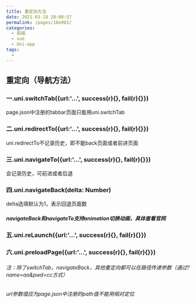 ```yaml
---
title: 重定向方法
date: 2021-03-18 20:00:57
permalink: /pages/18e981/
categories:
  - 前端
  - vue
  - Uni-app
tags:
  - 
---
```

## 重定向（导航方法）

### 一.uni.switchTab({url:'...', success(r){}, fail(r){}})

page.json中注册的tabbar页面只能用uni.switchTab

### 二.uni.redirectTo({url:'...', success(r){}, fail(r){}})

uni.redirectTo不记录历史，即不能back页面或者前进页面

### 三.uni.navigateTo({url:'...', success(r){}, fail(r){}})

会记录历史，可前进或者后退

### 四.uni.navigateBack(delta: Number)

delta选填默认为1，表示回退页面数

##### navigateBack和navigateTo支持animation切换动画，具体查看官网

### 五.uni.reLaunch({url:'...', success(r){}, fail(r){}})

### 六.uni.preloadPage({url:'...', success(r){}, fail(r){}})



###### 注：除了switchTab，navigateBack，其他重定向都可以在路径传递参数（通过?name=aa&pwd=cc方式）

###### url参数值应为page.json中注册的path值不能用相对定位